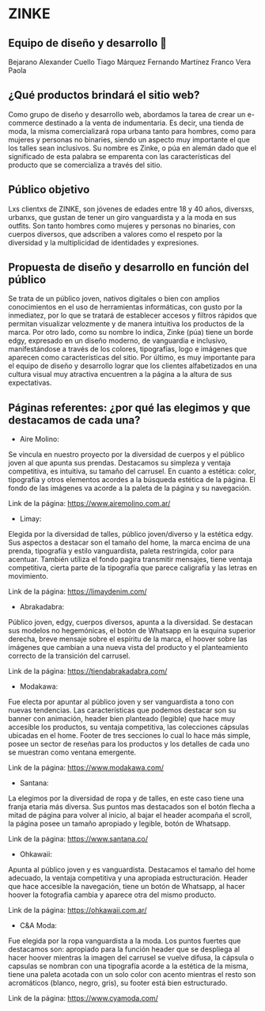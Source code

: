 # ZINKE

## Equipo de diseño y desarrollo 🚀

Bejarano Alexander
Cuello Tiago
Márquez Fernando
Martínez Franco
Vera Paola

## ¿Qué productos brindará el sitio web?

Como grupo de diseño y desarrollo web, abordamos la tarea de crear un e-commerce destinado a la venta de indumentaria. Es decir, una tienda de moda, la misma comercializará ropa urbana tanto para hombres, como para mujeres y personas no binaries, siendo un aspecto muy importante el que los talles sean inclusivos. Su nombre es Zinke, o púa en alemán dado que el significado de esta palabra se emparenta con las características del producto que se comercializa a través del sitio.

## Público objetivo

Lxs clientxs de ZINKE, son jóvenes de edades entre 18 y 40 años, diversxs, urbanxs, que gustan de tener un giro vanguardista y a la moda en sus outfits. Son tanto hombres como mujeres y personas no binaries, con cuerpos diversos, que adscriben a valores como el respeto por la diversidad y la multiplicidad de identidades y expresiones.

## Propuesta de diseño y desarrollo en función del público

Se trata de un público joven, nativos digitales o bien con amplios conocimientos en el uso de herramientas informáticas, con gusto por la inmediatez, por lo que se tratará de establecer accesos y filtros rápidos que permitan visualizar velozmente y de manera intuitiva los productos de la marca. Por otro lado, como su nombre lo indica, Zinke (púa) tiene un borde edgy, expresado en un diseño moderno, de vanguardia e inclusivo, manifestándose a través de los colores, tipografías, logo e imágenes que aparecen como características del sitio. Por último, es muy importante para el equipo de diseño y desarrollo lograr que los clientes alfabetizados en una cultura visual muy atractiva encuentren a la página a la altura de sus expectativas. 

## Páginas referentes: ¿por qué las elegimos y que destacamos de cada una?

- Aire Molino:

Se vincula en nuestro proyecto por la diversidad de cuerpos y el público joven al que apunta sus prendas. 
Destacamos su simpleza y ventaja competitiva, es intuitiva, su tamaño del carrusel. En cuanto a estética: color, tipografía y otros elementos acordes a la búsqueda estética de la página. El fondo de las imágenes va acorde a la paleta de la página y su navegación.

Link de la página: https://www.airemolino.com.ar/

- Limay:

Elegida por la diversidad de talles, público joven/diverso y la estética edgy.
Sus aspectos a destacar son el tamaño del home, la marca encima de una prenda, tipografía y estilo vanguardista, paleta restringida, color para acentuar. También utiliza el fondo pagira transmitir mensajes, tiene ventaja competitiva, cierta parte de la tipografía que parece caligrafía y las letras en movimiento.

Link de la página: https://limaydenim.com/

- Abrakadabra:

Público joven, edgy, cuerpos diversos, apunta a la diversidad.
Se destacan sus modelos no hegemónicas, el botón de Whatsapp en la esquina superior derecha, breve mensaje sobre el espíritu de la marca, el hoover sobre las imágenes que cambian a una nueva vista del producto y el planteamiento correcto de la transición del carrusel.

Link de la página: https://tiendabrakadabra.com/

- Modakawa:

Fue electa por apuntar al público joven y ser vanguardista a tono con nuevas tendencias.
Las características que podemos destacar son su banner con animación, header bien planteado (legible) que hace muy accesible los productos, su ventaja competitiva, las colecciones cápsulas ubicadas en el home. Footer de tres secciones lo cual lo hace más simple, posee un sector de reseñas para los productos y los detalles de cada uno se muestran como ventana emergente.

Link de la página: https://www.modakawa.com/

- Santana: 

La elegimos por la diversidad de ropa y de talles, en este caso tiene una franja etaria más diversa.
Sus puntos mas destacados son el botón flecha a mitad de página para volver al inicio, al bajar el header acompaña el scroll, la página posee un tamaño apropiado y legible, botón de Whatsapp.

Link de la página: https://www.santana.co/

- Ohkawaii:

Apunta al público joven y es vanguardista.
Destacamos el tamaño del home adecuado, la ventaja competitiva y una apropiada estructuración. Header que hace accesible la navegación, tiene un botón de Whatsapp, al hacer hoover la fotografía cambia y aparece otra del mismo producto.

Link de la página:  https://ohkawaii.com.ar/

- C&A Moda:

Fue elegida por la ropa vanguardista a la moda.
Los puntos fuertes que destacamos son: apropiado para la función header que se despliega al hacer hoover mientras la imagen del carrusel se vuelve difusa, la cápsula o capsulas se nombran con una tipografía acorde a la estética de la misma, tiene una paleta acotada con un solo color con acento mientras el resto son acromáticos (blanco, negro, gris), su footer está bien estructurado.

Link de la página: https://www.cyamoda.com/